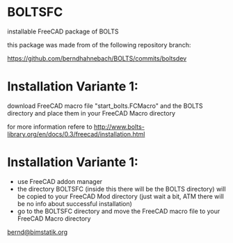 # BOLTSFC

installable FreeCAD package of BOLTS

this package was made from of the following repository branch:

https://github.com/berndhahnebach/BOLTS/commits/boltsdev


# Installation Variante 1:

download FreeCAD macro file "start_bolts.FCMacro" and the BOLTS directory and place them in your FreeCAD Macro directory

for more information refere to http://www.bolts-library.org/en/docs/0.3/freecad/installation.html


# Installation Variante 1:

- use FreeCAD addon manager
- the directory BOLTSFC (inside this there will be the BOLTS directory) will be copied to your FreeCAD Mod directory (just wait a bit, ATM there will be no info about successful installation)
- go to the BOLTSFC directory and move the FreeCAD macro file to your FreeCAD Macro directory

bernd@bimstatik.org
